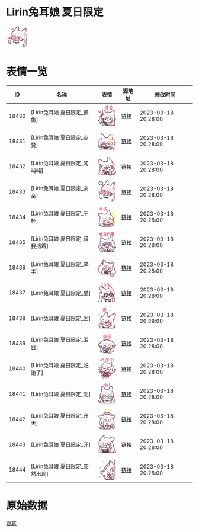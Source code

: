 # Lirin兔耳娘 夏日限定

<img src="./cover.png" height="60" alt="cover" />

# 表情一览

|ID|名称|表情|源地址|修改时间|
|----|----|----|----|----|
|18430|[Lirin兔耳娘 夏日限定_摸鱼]|<img src="./pic/018430_%5BLirin兔耳娘 夏日限定_摸鱼%5D.png" height="60" alt="摸鱼"/>|[链接](https://i0.hdslb.com/bfs/garb/da97edb8bee3ea9bed66114a37fef6e0a5de5f5d.png)|2023-03-18 20:28:00|
|18431|[Lirin兔耳娘 夏日限定_点赞]|<img src="./pic/018431_%5BLirin兔耳娘 夏日限定_点赞%5D.png" height="60" alt="点赞"/>|[链接](https://i0.hdslb.com/bfs/garb/3d5af7a09cde1fe89fbad57fd530c4e5839f85ed.png)|2023-03-18 20:28:00|
|18432|[Lirin兔耳娘 夏日限定_吨吨吨]|<img src="./pic/018432_%5BLirin兔耳娘 夏日限定_吨吨吨%5D.png" height="60" alt="吨吨吨"/>|[链接](https://i0.hdslb.com/bfs/garb/17dd9f75c7379d9d81de5740d4f67e17130a53a4.png)|2023-03-18 20:28:00|
|18433|[Lirin兔耳娘 夏日限定_亲亲]|<img src="./pic/018433_%5BLirin兔耳娘 夏日限定_亲亲%5D.png" height="60" alt="亲亲"/>|[链接](https://i0.hdslb.com/bfs/garb/5ea853e6306d74b962c955426b6acfb66bde12b7.png)|2023-03-18 20:28:00|
|18434|[Lirin兔耳娘 夏日限定_干杯]|<img src="./pic/018434_%5BLirin兔耳娘 夏日限定_干杯%5D.png" height="60" alt="干杯"/>|[链接](https://i0.hdslb.com/bfs/garb/a924441a06d95f73598d296677080d59e675e26e.png)|2023-03-18 20:28:00|
|18435|[Lirin兔耳娘 夏日限定_替我挡着]|<img src="./pic/018435_%5BLirin兔耳娘 夏日限定_替我挡着%5D.png" height="60" alt="替我挡着"/>|[链接](https://i0.hdslb.com/bfs/garb/813a0cf8b7272a821062b99634c588d6fcab8534.png)|2023-03-18 20:28:00|
|18436|[Lirin兔耳娘 夏日限定_举手]|<img src="./pic/018436_%5BLirin兔耳娘 夏日限定_举手%5D.png" height="60" alt="举手"/>|[链接](https://i0.hdslb.com/bfs/garb/aec5b4b512fa7f48d6092b51661abcdd2247189a.png)|2023-03-18 20:28:00|
|18437|[Lirin兔耳娘 夏日限定_酷]|<img src="./pic/018437_%5BLirin兔耳娘 夏日限定_酷%5D.png" height="60" alt="酷"/>|[链接](https://i0.hdslb.com/bfs/garb/f3a541846761274ea1dc1f700a650a73ad6067e3.png)|2023-03-18 20:28:00|
|18438|[Lirin兔耳娘 夏日限定_困]|<img src="./pic/018438_%5BLirin兔耳娘 夏日限定_困%5D.png" height="60" alt="困"/>|[链接](https://i0.hdslb.com/bfs/garb/6cb2edb2f05a0907693b5c34dacd66303de9403e.png)|2023-03-18 20:28:00|
|18439|[Lirin兔耳娘 夏日限定_泪目]|<img src="./pic/018439_%5BLirin兔耳娘 夏日限定_泪目%5D.png" height="60" alt="泪目"/>|[链接](https://i0.hdslb.com/bfs/garb/6c1d05ba834773f16a657be91731af4d06c17663.png)|2023-03-18 20:28:00|
|18440|[Lirin兔耳娘 夏日限定_吃饱了]|<img src="./pic/018440_%5BLirin兔耳娘 夏日限定_吃饱了%5D.png" height="60" alt="吃饱了"/>|[链接](https://i0.hdslb.com/bfs/garb/f4ef21a3b366bb960f7daf9785c68f155d5da2f4.png)|2023-03-18 20:28:00|
|18441|[Lirin兔耳娘 夏日限定_呃]|<img src="./pic/018441_%5BLirin兔耳娘 夏日限定_呃%5D.png" height="60" alt="呃"/>|[链接](https://i0.hdslb.com/bfs/garb/fe2065789734845497b19634f0faf3f063bab2b9.png)|2023-03-18 20:28:00|
|18442|[Lirin兔耳娘 夏日限定_升天]|<img src="./pic/018442_%5BLirin兔耳娘 夏日限定_升天%5D.png" height="60" alt="升天"/>|[链接](https://i0.hdslb.com/bfs/garb/e2f28e141fa3b81db87e62f3b8eb68ad191f7413.png)|2023-03-18 20:28:00|
|18443|[Lirin兔耳娘 夏日限定_汗]|<img src="./pic/018443_%5BLirin兔耳娘 夏日限定_汗%5D.png" height="60" alt="汗"/>|[链接](https://i0.hdslb.com/bfs/garb/8aa2d37517d9e0b78384cd8b07a70df5ec621c52.png)|2023-03-18 20:28:00|
|18444|[Lirin兔耳娘 夏日限定_突然出现]|<img src="./pic/018444_%5BLirin兔耳娘 夏日限定_突然出现%5D.png" height="60" alt="突然出现"/>|[链接](https://i0.hdslb.com/bfs/garb/412e480ccdb1b1e3019ac5a0138a60c17d9ea981.png)|2023-03-18 20:28:00|

# 原始数据

[跳转](./raw.json)

